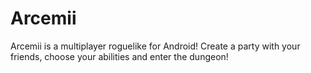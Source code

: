 # Arcemii
Arcemii is a multiplayer roguelike for Android! Create a party with your friends, choose your abilities and enter the dungeon!
